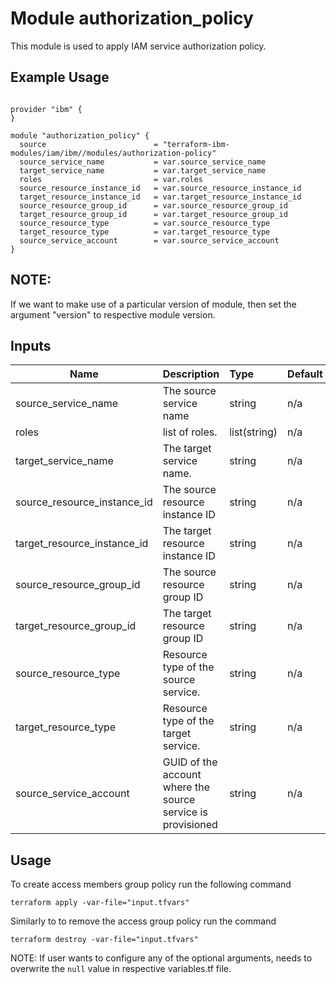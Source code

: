 # Module authorization_policy

This module is used to apply IAM service authorization policy.

## Example Usage
```

provider "ibm" {
}

module "authorization_policy" {
  source                        = "terraform-ibm-modules/iam/ibm//modules/authorization-policy"
  source_service_name           = var.source_service_name
  target_service_name           = var.target_service_name
  roles                         = var.roles
  source_resource_instance_id   = var.source_resource_instance_id
  target_resource_instance_id   = var.target_resource_instance_id
  source_resource_group_id      = var.source_resource_group_id
  target_resource_group_id      = var.target_resource_group_id
  source_resource_type          = var.source_resource_type
  target_resource_type          = var.target_resource_type
  source_service_account        = var.source_service_account
}

```
## NOTE:

If we want to make use of a particular version of module, then set the argument "version" to respective module version.

## Inputs

| Name                        | Description                                                      | Type         | Default | Required |
|-----------------------------|------------------------------------------------------------------|:-------------|:------- |:---------|
| source_service_name         | The source service name                                          | string       | n/a     | yes      |
| roles                       | list of roles.                                                   | list(string) | n/a     | yes      |
| target_service_name         | The target service name.                                         | string       | n/a     | yes      |
| source_resource_instance_id | The source resource instance ID                                  | string       | n/a     | no       |
| target_resource_instance_id | The target resource instance ID                                  | string       | n/a     | no       |
| source_resource_group_id    | The source resource group ID                                     | string       | n/a     | no       |
| target_resource_group_id    | The target resource group ID                                     | string       | n/a     | no       |
| source_resource_type        | Resource type of the source service.                             | string       | n/a     | no       |
| target_resource_type        | Resource type of the target service.                             | string       | n/a     | no       |
| source_service_account      | GUID of the account where the source service is provisioned      | string       | n/a     | no       |


## Usage

To create access members group policy run the following command

  `terraform apply -var-file="input.tfvars"`

Similarly to to remove the access group policy run the command

   `terraform destroy -var-file="input.tfvars"`

NOTE: If user wants to configure any of the optional arguments, needs to overwrite the `null` value in respective variables.tf file.


